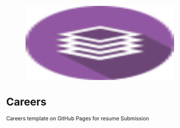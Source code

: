 <p align="center">
  <img width="400" height="200" src="https://github.com/MohamedAliRashad/Careers/blob/master/assets/career.svg">
</p>


# Careers
Careers template on GitHub Pages for resume Submission
